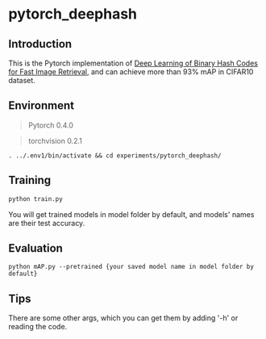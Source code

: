 # pytorch_deephash

## Introduction

This is the Pytorch implementation of [Deep Learning of Binary Hash Codes for Fast Image Retrieval](https://github.com/kevinlin311tw/caffe-cvprw15), and can achieve more than 93% mAP in CIFAR10 dataset.

## Environment

> Pytorch 0.4.0

> torchvision 0.2.1

`. ../.env1/bin/activate && cd experiments/pytorch_deephash/`

## Training

```python
python train.py
```

You will get trained models in model folder by default, and models' names are their test accuracy.

## Evaluation

```shell
python mAP.py --pretrained {your saved model name in model folder by default}
```

## Tips

There are some other args, which you can get them by adding '-h' or reading the code.
